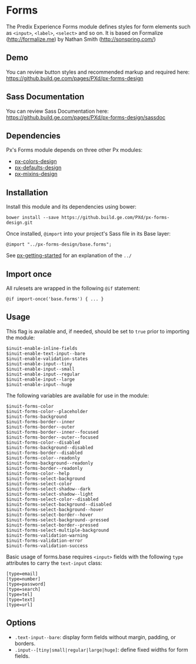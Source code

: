 # Forms

The Predix Experience Forms module defines styles for form elements such as `<input>`, `<label>`, `<select>` and so on. It is based on Formalize (http://formalize.me) by Nathan Smith (http://sonspring.com/)

## Demo

You can review button styles and recommended markup and required here: https://github.build.ge.com/pages/PXd/px-forms-design

## Sass Documentation

You can review Sass Documentation here: https://github.build.ge.com/pages/PXd/px-forms-design/sassdoc

## Dependencies

Px's Forms module depends on three other Px modules:

* [px-colors-design](https://github.build.ge.com/PXd/px-colors-design)
* [px-defaults-design](https://github.build.ge.com/PXd/px-defaults-design)
* [px-mixins-design](https://github.build.ge.com/PXd/px-mixins-design)

## Installation

Install this module and its dependencies using bower:

    bower install --save https://github.build.ge.com/PXd/px-forms-design.git

Once installed, `@import` into your project's Sass file in its Base layer:

    @import "../px-forms-design/base.forms";

See [px-getting-started](https://github.build.ge.com/PXd/px-getting-started#a-note-about-relative-import-paths) for an explanation of the `../`

## Import once

All rulesets are wrapped in the following `@if` statement:

    @if import-once('base.forms') { ... }

## Usage

This flag is available and, if needed, should be set to `true` prior to importing the module:

    $inuit-enable-inline-fields
    $inuit-enable-text-input--bare
    $inuit-enable-validation-states
    $inuit-enable-input--tiny
    $inuit-enable-input--small
    $inuit-enable-input--regular
    $inuit-enable-input--large
    $inuit-enable-input--huge 

The following variables are available for use in the module:

    $inuit-forms-color
    $inuit-forms-color--placeholder
    $inuit-forms-background
    $inuit-forms-border--inner
    $inuit-forms-border--outer
    $inuit-forms-border--inner--focused
    $inuit-forms-border--outer--focused
    $inuit-forms-color--disabled
    $inuit-forms-background--disabled
    $inuit-forms-border--disabled
    $inuit-forms-color--readonly
    $inuit-forms-background--readonly
    $inuit-forms-border--readonly
    $inuit-forms-color--help
    $inuit-forms-select-background
    $inuit-forms-select-color
    $inuit-forms-select-shadow--dark
    $inuit-forms-select-shadow--light
    $inuit-forms-select-color--disabled
    $inuit-forms-select-background--disabled
    $inuit-forms-select-background--hover
    $inuit-forms-select-border--hover
    $inuit-forms-select-background--pressed
    $inuit-forms-select-border--pressed
    $inuit-forms-select-multiple-background
    $inuit-forms-validation-warning
    $inuit-forms-validation-error
    $inuit-forms-validation-success

Basic usage of forms.base requires `<input>` fields with the following `type` attributes to carry the `text-input` class:

    [type=email]
    [type=number]
    [type=password]
    [type=search]
    [type=tel]
    [type=text]
    [type=url]

## Options

* `.text-input--bare`: display form fields without margin, padding, or borders.
* `.input--[tiny|small|regular|large|huge]`: define fixed widths for form fields.
